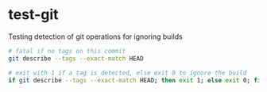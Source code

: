 # test-git

Testing detection of git operations for ignoring builds

```bash
# fatal if no tags on this commit
git describe --tags --exact-match HEAD

# exit with 1 if a tag is detected, else exit 0 to ignore the build
if git describe --tags --exact-match HEAD; then exit 1; else exit 0; fi

```
